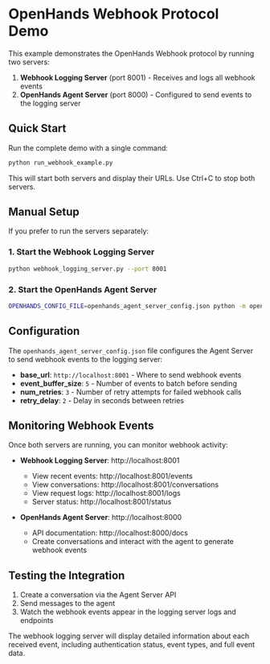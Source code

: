 # OpenHands Webhook Protocol Demo

This example demonstrates the OpenHands Webhook protocol by running two servers:

1. **Webhook Logging Server** (port 8001) - Receives and logs all webhook events
2. **OpenHands Agent Server** (port 8000) - Configured to send events to the logging server

## Quick Start

Run the complete demo with a single command:

```bash
python run_webhook_example.py
```

This will start both servers and display their URLs. Use Ctrl+C to stop both servers.

## Manual Setup

If you prefer to run the servers separately:

### 1. Start the Webhook Logging Server

```bash
python webhook_logging_server.py --port 8001
```

### 2. Start the OpenHands Agent Server

```bash
OPENHANDS_CONFIG_FILE=openhands_agent_server_config.json python -m openhands.agent_server --port 8000
```

## Configuration

The `openhands_agent_server_config.json` file configures the Agent Server to send webhook events to the logging server:

- **base_url**: `http://localhost:8001` - Where to send webhook events
- **event_buffer_size**: `5` - Number of events to batch before sending
- **num_retries**: `3` - Number of retry attempts for failed webhook calls
- **retry_delay**: `2` - Delay in seconds between retries

## Monitoring Webhook Events

Once both servers are running, you can monitor webhook activity:

- **Webhook Logging Server**: http://localhost:8001
  - View recent events: http://localhost:8001/events
  - View conversations: http://localhost:8001/conversations
  - View request logs: http://localhost:8001/logs
  - Server status: http://localhost:8001/status

- **OpenHands Agent Server**: http://localhost:8000
  - API documentation: http://localhost:8000/docs
  - Create conversations and interact with the agent to generate webhook events

## Testing the Integration

1. Create a conversation via the Agent Server API
2. Send messages to the agent
3. Watch the webhook events appear in the logging server logs and endpoints

The webhook logging server will display detailed information about each received event, including authentication status, event types, and full event data.